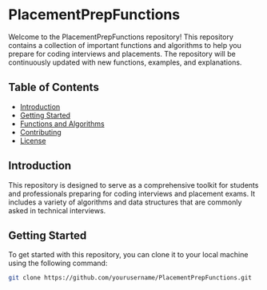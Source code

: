 # PlacementPrepFunctions

Welcome to the PlacementPrepFunctions repository! This repository contains a collection of important functions and algorithms to help you prepare for coding interviews and placements. The repository will be continuously updated with new functions, examples, and explanations.

## Table of Contents

- [Introduction](#introduction)
- [Getting Started](#getting-started)
- [Functions and Algorithms](#functions-and-algorithms)
- [Contributing](#contributing)
- [License](#license)

## Introduction

This repository is designed to serve as a comprehensive toolkit for students and professionals preparing for coding interviews and placement exams. 
It includes a variety of algorithms and data structures that are commonly asked in technical interviews.

## Getting Started

To get started with this repository, you can clone it to your local machine using the following command:

```bash
git clone https://github.com/yourusername/PlacementPrepFunctions.git
